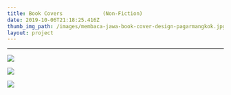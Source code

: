 ```yaml
---
title: Book Covers             (Non-Fiction)
date: 2019-10-06T21:18:25.416Z
thumb_img_path: /images/membaca-jawa-book-cover-design-pagarmangkok.jpg
layout: project
---
```

______

![](/images/elite-politik-di-tulungrejo-pare-pagarmangkok-book-cover-design.jpg)

![](/images/cerita-jawa-pagarmangkok-book-cover-design.jpg)

![](/images/distorsi-harmoni.jpg)
